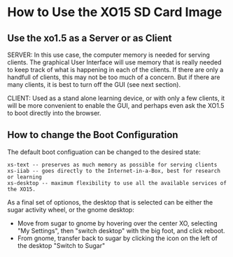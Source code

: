 How to Use the XO15 SD Card Image
=================================

Use the xo1.5 as a Server or as Client
--------------------------------------

SERVER:
    In this use case, the computer memory is needed for serving clients. The graphical User Interface will use memory that is really needed to keep track of what is happening in each of the clients. If there are only a handfull of clients, this may not be too much of a concern. But if there are many clients, it is best to turn off the GUI (see next section).

CLIENT:
    Used as a stand alone learning device, or with only a few clients, it will be more convenient to enable the GUI, and perhaps even ask the XO1.5 to boot directly into the browser.

How to change the Boot Configuration
------------------------------------

The default boot configuation can be changed to the desired state: 

    xs-text -- preserves as much memory as possible for serving clients
    xs-iiab -- goes directly to the Internet-in-a-Box, best for research or learning
    xs-desktop -- maximum flexibility to use all the available services of the XO15.


As a final set of optionos, the desktop that is selected can be either the sugar activity wheel, or the gnome desktop:

* Move from sugar to gnome by hovering over the center XO, selecting "My Settings", then "switch desktop" with the big foot, and click reboot.
* From gnome, transfer back to sugar by clicking the icon on the left of the desktop "Switch to Sugar"
